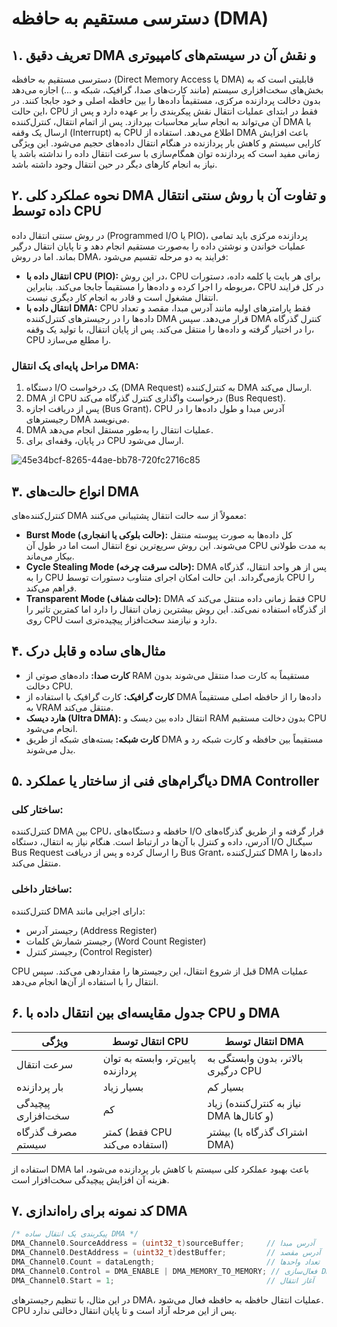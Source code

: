 # دسترسی مستقیم به حافظه (DMA)

## ۱. تعریف دقیق DMA و نقش آن در سیستم‌های کامپیوتری

دسترسی مستقیم به حافظه (Direct Memory Access یا DMA) قابلیتی است که به بخش‌های سخت‌افزاری سیستم (مانند کارت‌های صدا، گرافیک، شبکه و ...) اجازه می‌دهد بدون دخالت پردازنده مرکزی، مستقیماً داده‌ها را بین حافظه اصلی و خود جابجا کنند. در این حالت، CPU فقط در ابتدای عملیات انتقال نقش پیکربندی را بر عهده دارد و پس از آن می‌تواند به انجام سایر محاسبات بپردازد. پس از اتمام انتقال، کنترل‌کننده DMA با ارسال یک وقفه (Interrupt) به CPU اطلاع می‌دهد. استفاده از DMA باعث افزایش کارایی سیستم و کاهش بار پردازنده در هنگام انتقال داده‌های حجیم می‌شود. این ویژگی زمانی مفید است که پردازنده توان همگام‌سازی با سرعت انتقال داده را نداشته باشد یا نیاز به انجام کارهای دیگر در حین انتقال وجود داشته باشد.

## ۲. نحوه عملکرد کلی DMA و تفاوت آن با روش سنتی انتقال داده توسط CPU

در روش سنتی انتقال داده (Programmed I/O یا PIO)، پردازنده مرکزی باید تمامی عملیات خواندن و نوشتن داده را به‌صورت مستقیم انجام دهد و تا پایان انتقال درگیر بماند. اما در روش DMA، فرایند به دو مرحله تقسیم می‌شود:

- **انتقال داده با CPU (PIO):** در این روش، CPU برای هر بایت یا کلمه داده، دستورات مربوطه را اجرا کرده و داده‌ها را مستقیماً جابجا می‌کند. بنابراین، CPU در کل فرایند انتقال مشغول است و قادر به انجام کار دیگری نیست.
- **انتقال داده با DMA:** CPU فقط پارامترهای اولیه مانند آدرس مبدا، مقصد و تعداد داده‌ها را در رجیسترهای کنترل‌کننده DMA قرار می‌دهد. سپس DMA کنترل گذرگاه را در اختیار گرفته و داده‌ها را منتقل می‌کند. پس از پایان انتقال، با تولید یک وقفه، CPU را مطلع می‌سازد.

### مراحل پایه‌ای یک انتقال DMA:
1. دستگاه I/O یک درخواست (DMA Request) به کنترل‌کننده DMA ارسال می‌کند.  
2. DMA از CPU درخواست واگذاری کنترل گذرگاه می‌کند (Bus Request).  
3. پس از دریافت اجازه (Bus Grant)، CPU آدرس مبدا و طول داده‌ها را در رجیسترهای DMA می‌نویسد.  
4. DMA عملیات انتقال را به‌طور مستقل انجام می‌دهد.  
5. در پایان، وقفه‌ای برای CPU ارسال می‌شود.

![45e34bcf-8265-44ae-bb78-720fc2716c85](https://github.com/user-attachments/assets/523c88a1-5e4e-4188-b24c-727d48898a76)



## ۳. انواع حالت‌های DMA

کنترل‌کننده‌های DMA معمولاً از سه حالت انتقال پشتیبانی می‌کنند:

- **Burst Mode (حالت بلوکی یا انفجاری):** کل داده‌ها به صورت پیوسته منتقل می‌شوند. این روش سریع‌ترین نوع انتقال است اما در طول آن CPU به مدت طولانی بیکار می‌ماند.
- **Cycle Stealing Mode (حالت سرقت چرخه):** DMA پس از هر واحد انتقال، گذرگاه را به CPU بازمی‌گرداند. این حالت امکان اجرای متناوب دستورات توسط CPU را فراهم می‌کند.
- **Transparent Mode (حالت شفاف):** DMA فقط زمانی داده منتقل می‌کند که CPU از گذرگاه استفاده نمی‌کند. این روش بیشترین زمان انتقال را دارد اما کمترین تاثیر را روی CPU دارد و نیازمند سخت‌افزار پیچیده‌تری است.


## ۴. مثال‌های ساده و قابل درک

- **کارت صدا:** داده‌های صوتی از RAM مستقیماً به کارت صدا منتقل می‌شوند بدون دخالت CPU.  
- **کارت گرافیک:** کارت گرافیک با استفاده از DMA داده‌ها را از حافظه اصلی مستقیماً به VRAM منتقل می‌کند.  
- **هارد دیسک (Ultra DMA):** انتقال داده بین دیسک و RAM بدون دخالت مستقیم CPU انجام می‌شود.  
- **کارت شبکه:** بسته‌های شبکه از طریق DMA مستقیماً بین حافظه و کارت شبکه رد و بدل می‌شوند.

## ۵. دیاگرام‌های فنی از ساختار یا عملکرد DMA Controller

### ساختار کلی:

کنترل‌کننده DMA بین CPU، حافظه و دستگاه‌های I/O قرار گرفته و از طریق گذرگاه‌های آدرس، داده و کنترل با آن‌ها در ارتباط است. هنگام نیاز به انتقال، دستگاه I/O سیگنال Bus Request را ارسال کرده و پس از دریافت Bus Grant، کنترل‌کننده DMA داده‌ها را منتقل می‌کند.

### ساختار داخلی:

کنترل‌کننده DMA دارای اجزایی مانند:
- رجیستر آدرس (Address Register)  
- رجیستر شمارش کلمات (Word Count Register)  
- رجیستر کنترل (Control Register)  

CPU قبل از شروع انتقال، این رجیسترها را مقداردهی می‌کند. سپس DMA عملیات انتقال را با استفاده از آن‌ها انجام می‌دهد.

## ۶. جدول مقایسه‌ای بین انتقال داده با CPU و DMA

| ویژگی                | انتقال توسط CPU                         | انتقال توسط DMA                            |
|----------------------|-------------------------------------------|---------------------------------------------|
| سرعت انتقال          | پایین‌تر، وابسته به توان پردازنده        | بالاتر، بدون وابستگی به درگیری CPU        |
| بار پردازنده         | بسیار زیاد                                | بسیار کم                                    |
| پیچیدگی سخت‌افزاری   | کم                                        | زیاد (نیاز به کنترل‌کننده DMA و کانال‌ها) |
| مصرف گذرگاه سیستم    | کمتر (فقط CPU استفاده می‌کند)            | بیشتر (اشتراک گذرگاه با DMA)              |

استفاده از DMA باعث بهبود عملکرد کلی سیستم با کاهش بار پردازنده می‌شود، اما هزینه آن افزایش پیچیدگی سخت‌افزار است.

## ۷. کد نمونه برای راه‌اندازی DMA

```c
/* پیکربندی یک انتقال ساده DMA */
DMA_Channel0.SourceAddress = (uint32_t)sourceBuffer;     // آدرس مبدا
DMA_Channel0.DestAddress = (uint32_t)destBuffer;         // آدرس مقصد
DMA_Channel0.Count = dataLength;                         // تعداد واحدها
DMA_Channel0.Control = DMA_ENABLE | DMA_MEMORY_TO_MEMORY; // فعال‌سازی DMA و تنظیم جهت
DMA_Channel0.Start = 1;                                  // آغاز انتقال
```

در این مثال، با تنظیم رجیسترهای DMA، عملیات انتقال حافظه به حافظه فعال می‌شود. CPU پس از این مرحله آزاد است و تا پایان انتقال دخالتی ندارد.

